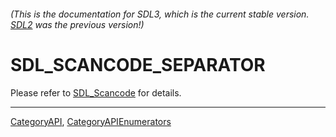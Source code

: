 ###### (This is the documentation for SDL3, which is the current stable version. [SDL2](https://wiki.libsdl.org/SDL2/) was the previous version!)
# SDL_SCANCODE_SEPARATOR

Please refer to [SDL_Scancode](SDL_Scancode) for details.

----
[CategoryAPI](CategoryAPI), [CategoryAPIEnumerators](CategoryAPIEnumerators)

